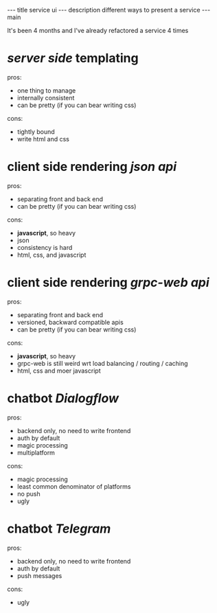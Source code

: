 --- title
service ui
--- description
different ways to present a service
--- main


It's been 4 months
and I've already refactored a service 4 times

# _server side_ templating

pros:

- one thing to manage
- internally consistent
- can be pretty (if you can bear writing css)

cons:

- tightly bound
- write html and css

# client side rendering _json api_

pros:

- separating front and back end
- can be pretty (if you can bear writing css)

cons:

- **javascript**, so heavy
- json
- consistency is hard
- html, css, and javascript

# client side rendering _grpc-web api_

pros:

- separating front and back end
- versioned, backward compatible apis
- can be pretty (if you can bear writing css)

cons:

- **javascript**, so heavy
- grpc-web is still weird wrt load balancing / routing / caching
- html, css and moer javascript

# chatbot _Dialogflow_

pros:

- backend only, no need to write frontend
- auth by default
- magic processing
- multiplatform

cons:

- magic processing
- least common denominator of platforms
- no push
- ugly

# chatbot _Telegram_

pros:

- backend only, no need to write frontend
- auth by default
- push messages

cons:

- ugly
